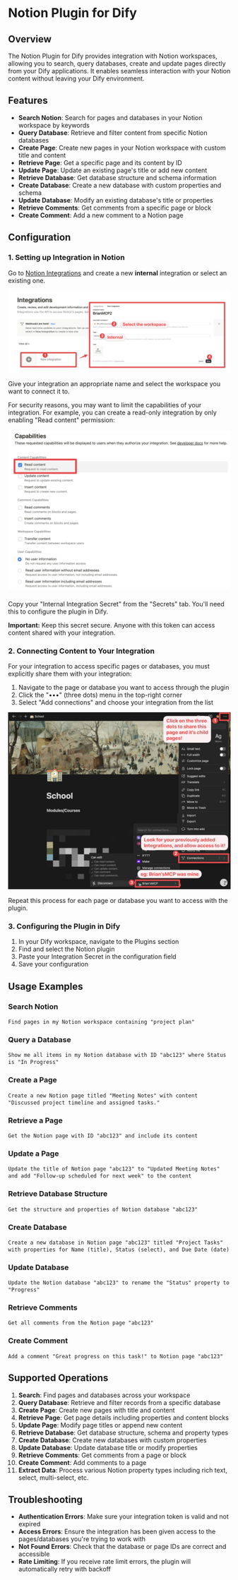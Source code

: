 # Notion Plugin for Dify

## Overview

The Notion Plugin for Dify provides integration with Notion workspaces, allowing you to search, query databases, create and update pages directly from your Dify applications. It enables seamless interaction with your Notion content without leaving your Dify environment.

## Features

- **Search Notion**: Search for pages and databases in your Notion workspace by keywords
- **Query Database**: Retrieve and filter content from specific Notion databases
- **Create Page**: Create new pages in your Notion workspace with custom title and content
- **Retrieve Page**: Get a specific page and its content by ID
- **Update Page**: Update an existing page's title or add new content
- **Retrieve Database**: Get database structure and schema information
- **Create Database**: Create a new database with custom properties and schema
- **Update Database**: Modify an existing database's title or properties
- **Retrieve Comments**: Get comments from a specific page or block
- **Create Comment**: Add a new comment to a Notion page

## Configuration

### 1. Setting up Integration in Notion

Go to [Notion Integrations](https://www.notion.so/my-integrations) and create a new **internal** integration or select an existing one.

![](_assets/docs/integrations-creation.png)

Give your integration an appropriate name and select the workspace you want to connect it to.

For security reasons, you may want to limit the capabilities of your integration. For example, you can create a read-only integration by only enabling "Read content" permission:

![](_assets/docs/integrations-capabilities.png)

Copy your "Internal Integration Secret" from the "Secrets" tab. You'll need this to configure the plugin in Dify.

**Important:** Keep this secret secure. Anyone with this token can access content shared with your integration.

### 2. Connecting Content to Your Integration

For your integration to access specific pages or databases, you must explicitly share them with your integration:

1. Navigate to the page or database you want to access through the plugin
2. Click the "•••" (three dots) menu in the top-right corner
3. Select "Add connections" and choose your integration from the list

![](_assets/docs/connections.png)

Repeat this process for each page or database you want to access with the plugin.

### 3. Configuring the Plugin in Dify

1. In your Dify workspace, navigate to the Plugins section
2. Find and select the Notion plugin
3. Paste your Integration Secret in the configuration field
4. Save your configuration

## Usage Examples

### Search Notion
```
Find pages in my Notion workspace containing "project plan"
```

### Query a Database
```
Show me all items in my Notion database with ID "abc123" where Status is "In Progress"
```

### Create a Page
```
Create a new Notion page titled "Meeting Notes" with content "Discussed project timeline and assigned tasks."
```

### Retrieve a Page
```
Get the Notion page with ID "abc123" and include its content
```

### Update a Page
```
Update the title of Notion page "abc123" to "Updated Meeting Notes" and add "Follow-up scheduled for next week" to the content
```

### Retrieve Database Structure
```
Get the structure and properties of Notion database "abc123"
```

### Create Database
```
Create a new database in Notion page "abc123" titled "Project Tasks" with properties for Name (title), Status (select), and Due Date (date)
```

### Update Database
```
Update the Notion database "abc123" to rename the "Status" property to "Progress"
```

### Retrieve Comments
```
Get all comments from the Notion page "abc123"
```

### Create Comment
```
Add a comment "Great progress on this task!" to Notion page "abc123"
```

## Supported Operations

1. **Search**: Find pages and databases across your workspace
2. **Query Database**: Retrieve and filter records from a specific database
3. **Create Page**: Create new pages with title and content
4. **Retrieve Page**: Get page details including properties and content blocks
5. **Update Page**: Modify page titles or append new content 
6. **Retrieve Database**: Get database structure, schema and property types
7. **Create Database**: Create new databases with custom properties
8. **Update Database**: Update database title or modify properties
9. **Retrieve Comments**: Get comments from a page or block
10. **Create Comment**: Add comments to a page
11. **Extract Data**: Process various Notion property types including rich text, select, multi-select, etc.

## Troubleshooting

- **Authentication Errors**: Make sure your integration token is valid and not expired
- **Access Errors**: Ensure the integration has been given access to the pages/databases you're trying to work with
- **Not Found Errors**: Check that the database or page IDs are correct and accessible
- **Rate Limiting**: If you receive rate limit errors, the plugin will automatically retry with backoff
